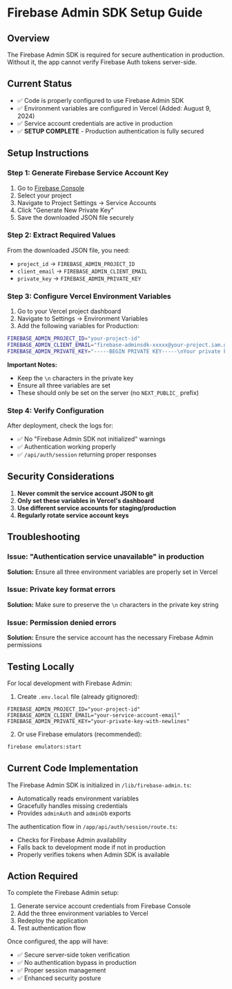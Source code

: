 # Firebase Admin SDK Setup Guide

## Overview
The Firebase Admin SDK is required for secure authentication in production. Without it, the app cannot verify Firebase Auth tokens server-side.

## Current Status
- ✅ Code is properly configured to use Firebase Admin SDK
- ✅ Environment variables are configured in Vercel (Added: August 9, 2024)
- ✅ Service account credentials are active in production
- ✅ **SETUP COMPLETE** - Production authentication is fully secured

## Setup Instructions

### Step 1: Generate Firebase Service Account Key

1. Go to [Firebase Console](https://console.firebase.google.com)
2. Select your project
3. Navigate to Project Settings → Service Accounts
4. Click "Generate New Private Key"
5. Save the downloaded JSON file securely

### Step 2: Extract Required Values

From the downloaded JSON file, you need:
- `project_id` → `FIREBASE_ADMIN_PROJECT_ID`
- `client_email` → `FIREBASE_ADMIN_CLIENT_EMAIL`  
- `private_key` → `FIREBASE_ADMIN_PRIVATE_KEY`

### Step 3: Configure Vercel Environment Variables

1. Go to your Vercel project dashboard
2. Navigate to Settings → Environment Variables
3. Add the following variables for Production:

```bash
FIREBASE_ADMIN_PROJECT_ID="your-project-id"
FIREBASE_ADMIN_CLIENT_EMAIL="firebase-adminsdk-xxxxx@your-project.iam.gserviceaccount.com"
FIREBASE_ADMIN_PRIVATE_KEY="-----BEGIN PRIVATE KEY-----\nYour private key here\n-----END PRIVATE KEY-----\n"
```

**Important Notes:**
- Keep the `\n` characters in the private key
- Ensure all three variables are set
- These should only be set on the server (no `NEXT_PUBLIC_` prefix)

### Step 4: Verify Configuration

After deployment, check the logs for:
- ✅ No "Firebase Admin SDK not initialized" warnings
- ✅ Authentication working properly
- ✅ `/api/auth/session` returning proper responses

## Security Considerations

1. **Never commit the service account JSON to git**
2. **Only set these variables in Vercel's dashboard**
3. **Use different service accounts for staging/production**
4. **Regularly rotate service account keys**

## Troubleshooting

### Issue: "Authentication service unavailable" in production
**Solution:** Ensure all three environment variables are properly set in Vercel

### Issue: Private key format errors
**Solution:** Make sure to preserve the `\n` characters in the private key string

### Issue: Permission denied errors
**Solution:** Ensure the service account has the necessary Firebase Admin permissions

## Testing Locally

For local development with Firebase Admin:

1. Create `.env.local` file (already gitignored):
```env
FIREBASE_ADMIN_PROJECT_ID="your-project-id"
FIREBASE_ADMIN_CLIENT_EMAIL="your-service-account-email"
FIREBASE_ADMIN_PRIVATE_KEY="your-private-key-with-newlines"
```

2. Or use Firebase emulators (recommended):
```bash
firebase emulators:start
```

## Current Code Implementation

The Firebase Admin SDK is initialized in `/lib/firebase-admin.ts`:
- Automatically reads environment variables
- Gracefully handles missing credentials
- Provides `adminAuth` and `adminDb` exports

The authentication flow in `/app/api/auth/session/route.ts`:
- Checks for Firebase Admin availability
- Falls back to development mode if not in production
- Properly verifies tokens when Admin SDK is available

## Action Required

To complete the Firebase Admin setup:
1. Generate service account credentials from Firebase Console
2. Add the three environment variables to Vercel
3. Redeploy the application
4. Test authentication flow

Once configured, the app will have:
- ✅ Secure server-side token verification
- ✅ No authentication bypass in production
- ✅ Proper session management
- ✅ Enhanced security posture